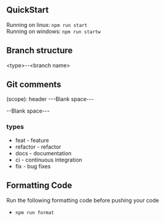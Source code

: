 ## QuickStart
Running on linux: `npm run start`<br/>
Running on windows: `npm run startw`

## Branch structure
\<type\>--\<branch name\>

## Git comments
<type>(scope): header
---Blank space---
<Body>
--Blank space---
<Footer>

### types
* feat - feature
* refactor - refactor
* docs - documentation
* ci - continuous integration
* fix - bug fixes

## Formatting Code
Run the following formatting code before pushing your code
- `npm run format`
